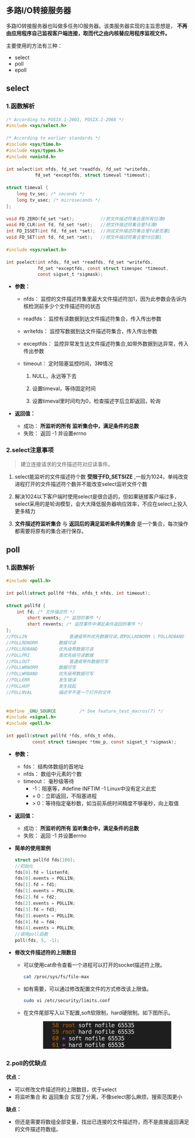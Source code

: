 ## 多路I/O转接服务器

多路IO转接服务器也叫做多任务IO服务器。该类服务器实现的主旨思想是， **不再由应用程序自己监视客户端连接，取而代之由内核替应用程序监视文件。**

主要使用的方法有三种：

+ select
+ poll
+ epoll



## select

### 1.函数解析

```c
/* According to POSIX.1-2001, POSIX.1-2008 */
#include <sys/select.h>

/* According to earlier standards */
#include <sys/time.h>
#include <sys/types.h>
#include <unistd.h>

int select(int nfds, fd_set *readfds, fd_set *writefds,
           fd_set *exceptfds, struct timeval *timeout);

struct timeval {
  	long tv_sec; /* seconds */
  	long tv_usec; /* microseconds */
};

void FD_ZERO(fd_set *set); 			//把文件描述符集合里所有位清0
void FD_CLR(int fd, fd_set *set); 	//把文件描述符集合里fd清0
int FD_ISSET(int fd, fd_set *set); 	//测试文件描述符集合里fd是否置1
void FD_SET(int fd, fd_set *set); 	//把文件描述符集合里fd位置1

#include <sys/select.h>

int pselect(int nfds, fd_set *readfds, fd_set *writefds,
            fd_set *exceptfds, const struct timespec *timeout,
            const sigset_t *sigmask);
```

+ **参数：**

  + nfds： 监控的文件描述符集里最大文件描述符加1，因为此参数会告诉内核检测前多少个文件描述符的状态

  + readfds： 监控有读数据到达文件描述符集合，传入传出参数

  + writefds： 监控写数据到达文件描述符集合，传入传出参数

  + exceptfds： 监控异常发生达文件描述符集合,如带外数据到达异常，传入传出参数

  + timeout： 定时阻塞监控时间，3种情况

    1. NULL，永远等下去

    2. 设置timeval，等待固定时间

    3. 设置timeval里时间均为0，检查描述字后立即返回，轮询

+ **返回值：**
  + 成功： **所监听的所有 监听集合中，满足条件的总数**
  + 失败： 返回 -1 并设置errno

### 2.select注意事项

> 建立连接请求的文件描述符对应读事件。

1. select能监听的文件描述符个数 **受限于FD_SETSIZE** ,一般为1024，单纯改变进程打开的文件描述符个数并不能改变select监听文件个数

2. 解决1024以下客户端时使用select是很合适的，但如果链接客户端过多，select采用的是轮询模型，会大大降低服务器响应效率，不应在select上投入更多精力
3. **文件描述符监听集合** 与 **返回后的满足监听条件的集合** 是一个集合，每次操作都需要将原有的集合进行保存。





## poll

### 1.函数解析

```c
#include <poll.h>

int poll(struct pollfd *fds, nfds_t nfds, int timeout);

struct pollfd {
    int fd; /* 文件描述符 */
		short events; /* 监控的事件 */
		short revents; /* 监控事件中满足条件返回的事件 */
};
//POLLIN				普通或带外优先数据可读,即POLLRDNORM | POLLRDBAND
//POLLRDNORM		数据可读
//POLLRDBAND		优先级带数据可读
//POLLPRI 			高优先级可读数据
//POLLOUT				普通或带外数据可写
//POLLWRNORM		数据可写
//POLLWRBAND		优先级带数据可写
//POLLERR 			发生错误
//POLLHUP 			发生挂起
//POLLNVAL 			描述字不是一个打开的文件


#define _GNU_SOURCE         /* See feature_test_macros(7) */
#include <signal.h>
#include <poll.h>

int ppoll(struct pollfd *fds, nfds_t nfds,
          const struct timespec *tmo_p, const sigset_t *sigmask);
```

+ **参数：**

  + fds： 结构体数组的首地址
  + nfds： 数组中元素的个数
  + timeout： 毫秒级等待
    + -1：阻塞等，#define INFTIM -1         Linux中没有定义此宏
    + = 0：立即返回，不阻塞进程
    + \> 0：等待指定毫秒数，如当前系统时间精度不够毫秒，向上取值

+ **返回值：**

  + 成功： **所监听的所有 监听集合中，满足条件的总数**
  + 失败： 返回 -1 并设置errno

+ **简单的使用案例**

  ```c
  struct pollfd fds[100];
  //初始化
  fds[0].fd = listenfd;
  fds[0].events = POLLIN;
  fds[1].fd = fd1;
  fds[1].events = POLLIN;
  fds[2].fd = fd2;
  fds[2].events = POLLIN;
  fds[3].fd = fd3;
  fds[3].events = POLLIN;
  fds[4].fd = fd4;
  fds[4].events = POLLIN;
  //调用poll函数
  poll(fds, 5, -1);
  ```

  

+ **修改文件描述符的上限数目**

  + 可以使用cat命令查看一个进程可以打开的socket描述符上限。

    ```bash
    cat /proc/sys/fs/file-max
    ```

  + 如有需要，可以通过修改配置文件的方式修改该上限值。

    ```bash
    sudo vi /etc/security/limits.conf
    ```

  + 在文件尾部写入以下配置,soft软限制，hard硬限制。如下图所示。

    <div align = center><img src="../图片/UNIX41.png" width="350px" /></div>


### 2.poll的优缺点

**优点：**

+ 可以修改文件描述符的上限数目，优于select
+ 将监听集合 和 返回集合 实现了分离，不像select那么麻烦，搜索范围更小

**缺点：**

+ 但还是需要将数组全部变量，找出已连接的文件描述符，而不是直接返回满足的文件描述符数组。
